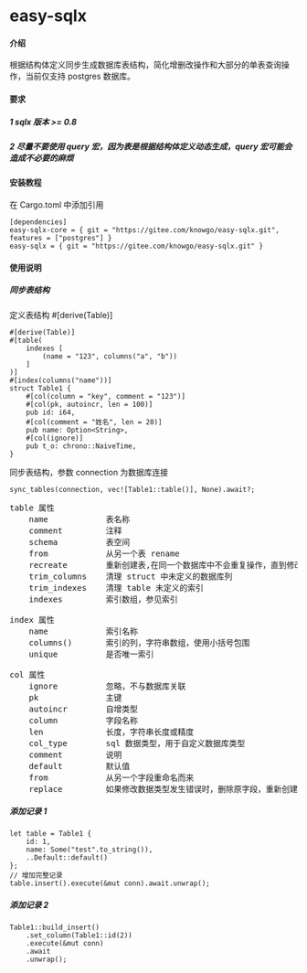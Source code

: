 # easy-sqlx

#### 介绍

根据结构体定义同步生成数据库表结构，简化增删改操作和大部分的单表查询操作，当前仅支持 postgres 数据库。

#### 要求

##### 1 sqlx 版本 >= 0.8
##### 2 尽量不要使用 query 宏，因为表是根据结构体定义动态生成，query 宏可能会造成不必要的麻烦

#### 安装教程

在 Cargo.toml 中添加引用
```
[dependencies]
easy-sqlx-core = { git = "https://gitee.com/knowgo/easy-sqlx.git", features = ["postgres"] }
easy-sqlx = { git = "https://gitee.com/knowgo/easy-sqlx.git" }
```
#### 使用说明

##### 同步表结构
定义表结构 #[derive(Table)]
```
#[derive(Table)]
#[table(
    indexes [
        (name = "123", columns("a", "b"))
    ]
)] 
#[index(columns("name"))]
struct Table1 {
    #[col(column = "key", comment = "123")]
    #[col(pk, autoincr, len = 100)]
    pub id: i64,
    #[col(comment = "姓名", len = 20)]
    pub name: Option<String>,
    #[col(ignore)]
    pub t_o: chrono::NaiveTime,
}
```
同步表结构，参数 connection 为数据库连接
```
sync_tables(connection, vec![Table1::table()], None).await?;
```
<pre>
table 属性
    name            表名称
    comment         注释
    schema          表空间
    from            从另一个表 rename
    recreate        重新创建表,在同一个数据库中不会重复操作，直到修改其值
    trim_columns    清理 struct 中未定义的数据库列
    trim_indexes    清理 table 未定义的索引
    indexes         索引数组，参见索引

index 属性
    name            索引名称
    columns()       索引的列，字符串数组，使用小括号包围
    unique          是否唯一索引

col 属性
    ignore          忽略，不与数据库关联
    pk              主键
    autoincr        自增类型
    column          字段名称
    len             长度，字符串长度或精度
    col_type        sql 数据类型，用于自定义数据库类型
    comment         说明
    default         默认值
    from            从另一个字段重命名而来
    replace         如果修改数据类型发生错误时，删除原字段，重新创建
</pre>

##### 添加记录 1
```
let table = Table1 {
    id: 1,
    name: Some("test".to_string()), 
    ..Default::default()
};
// 增加完整记录
table.insert().execute(&mut conn).await.unwrap();
```

##### 添加记录 2
```
Table1::build_insert()
    .set_column(Table1::id(2))
    .execute(&mut conn)
    .await
    .unwrap();
```